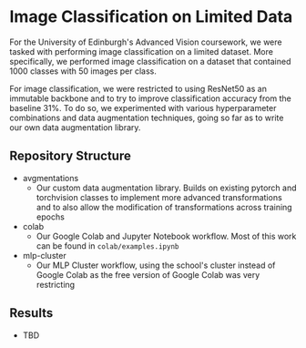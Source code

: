 # Image Classification on Limited Data

For the University of Edinburgh's Advanced Vision coursework, we were tasked with performing image classification on a limited dataset. More specifically, we performed image classification on a dataset that contained 1000 classes with 50 images per class.

For image classification, we were restricted to using ResNet50 as an immutable backbone and to try to improve classification accuracy from the baseline 31%. To do so, we experimented with various hyperparameter combinations and data augmentation techniques, going so far as to write our own data augmentation library.

## Repository Structure

* avgmentations
  * Our custom data augmentation library. Builds on existing pytorch and torchvision classes to implement more advanced transformations and to also allow the modification of transformations across training epochs
* colab
  * Our Google Colab and Jupyter Notebook workflow. Most of this work can be found in `colab/examples.ipynb`
* mlp-cluster
  * Our MLP Cluster workflow, using the school's cluster instead of Google Colab as the free version of Google Colab was very restricting

## Results

* TBD
